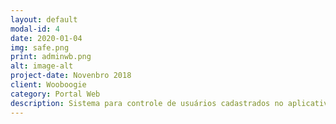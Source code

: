 ```yaml
---
layout: default
modal-id: 4
date: 2020-01-04
img: safe.png
print: adminwb.png
alt: image-alt
project-date: Novenbro 2018
client: Wooboogie
category: Portal Web
description: Sistema para controle de usuários cadastrados no aplicativo, controle de pedidos e suporte aos usuários do aplicativo.
---
```

